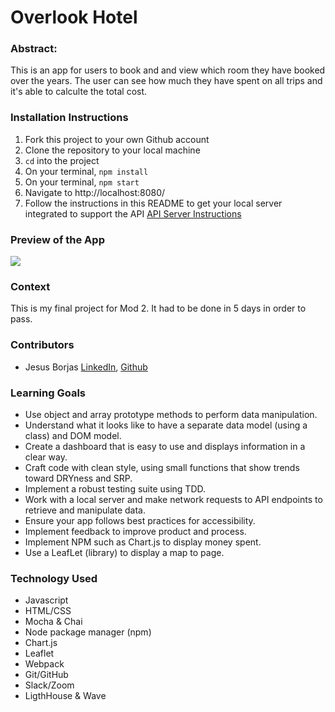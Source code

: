 # Overlook Hotel

### Abstract:
This is an app for users to book and and view which room they have booked over the years. The user can see how much they have spent on all trips and it's able to calculte the total cost.

### Installation Instructions
1. Fork this project to your own Github account
2. Clone the repository to your local machine
3. `cd` into the project
4. On your terminal, `npm install`
5. On your terminal, `npm start`
6. Navigate to http://localhost:8080/
7. Follow the instructions in this README to get your local server integrated to support the API [API Server Instructions](https://github.com/turingschool-examples/overlook-api)

### Preview of the App
![](https://media.giphy.com/media/VSCkmaRpF34PeJS53k/giphy.gif)

### Context
This is my final project for Mod 2. It had to be done in 5 days in order to pass.

### Contributors
- Jesus Borjas [LinkedIn](https://www.linkedin.com/in/jesus-borjas-6589b920a/), [Github](https://github.com/jesusborjas006)<br>

### Learning Goals
- Use object and array prototype methods to perform data manipulation.
- Understand what it looks like to have a separate data model (using a class) and DOM model.
- Create a dashboard that is easy to use and displays information in a clear way.
- Craft code with clean style, using small functions that show trends toward DRYness and SRP.
- Implement a robust testing suite using TDD.
- Work with a local server and make network requests to API endpoints to retrieve and manipulate data. 
- Ensure your app follows best practices for accessibility.
- Implement feedback to improve product and process.
- Implement NPM such as Chart.js to display money spent.
- Use a LeafLet (library) to display a map to page.

### Technology Used
- Javascript
- HTML/CSS
- Mocha & Chai
- Node package manager (npm)
- Chart.js
- Leaflet
- Webpack
- Git/GitHub
- Slack/Zoom 
- LigthHouse & Wave
